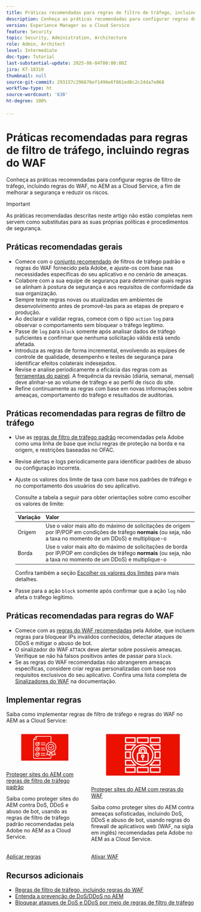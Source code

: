 ```yaml
---
title: Práticas recomendadas para regras de filtro de tráfego, incluindo regras do WAF
description: Conheça as práticas recomendadas para configurar regras de filtro de tráfego, incluindo regras do WAF, no AEM as a Cloud Service, a fim de melhorar a segurança e reduzir os riscos.
version: Experience Manager as a Cloud Service
feature: Security
topic: Security, Administration, Architecture
role: Admin, Architect
level: Intermediate
doc-type: Tutorial
last-substantial-update: 2025-06-04T00:00:00Z
jira: KT-18310
thumbnail: null
source-git-commit: 293157c296676ef1496e6f861ed8c2c24da7e068
workflow-type: ht
source-wordcount: '638'
ht-degree: 100%

---
```


# Práticas recomendadas para regras de filtro de tráfego, incluindo regras do WAF

Conheça as práticas recomendadas para configurar regras de filtro de tráfego, incluindo regras do WAF, no AEM as a Cloud Service, a fim de melhorar a segurança e reduzir os riscos.

>[!IMPORTANT]
>
>As práticas recomendadas descritas neste artigo não estão completas nem servem como substitutas para as suas próprias políticas e procedimentos de segurança.

## Práticas recomendadas gerais

- Comece com o [conjunto recomendado](./overview.md#adobe-recommended-rules) de filtros de tráfego padrão e regras do WAF fornecido pela Adobe, e ajuste-os com base nas necessidades específicas do seu aplicativo e no cenário de ameaças.
- Colabore com a sua equipe de segurança para determinar quais regras se alinham à postura de segurança e aos requisitos de conformidade da sua organização.
- Sempre teste regras novas ou atualizadas em ambientes de desenvolvimento antes de promovê-las para as etapas de preparo e produção.
- Ao declarar e validar regras, comece com o tipo `action` `log` para observar o comportamento sem bloquear o tráfego legítimo.
- Passe de `log` para `block` somente após analisar dados de tráfego suficientes e confirmar que nenhuma solicitação válida está sendo afetada.
- Introduza as regras de forma incremental, envolvendo as equipes de controle de qualidade, desempenho e testes de segurança para identificar efeitos colaterais indesejados.
- Revise e analise periodicamente a eficácia das regras com as [ferramentas do painel](https://github.com/adobe/AEMCS-CDN-Log-Analysis-Tooling). A frequência da revisão (diária, semanal, mensal) deve alinhar-se ao volume de tráfego e ao perfil de risco do site.
- Refine continuamente as regras com base em novas informações sobre ameaças, comportamento do tráfego e resultados de auditorias.

## Práticas recomendadas para regras de filtro de tráfego

- Use as [regras de filtro de tráfego padrão](https://experienceleague.adobe.com/pt-br/docs/experience-manager-cloud-service/content/security/traffic-filter-rules-including-waf#recommended-starter-rules) recomendadas pela Adobe como uma linha de base que inclui regras de proteção na borda e na origem, e restrições baseadas no OFAC.
- Revise alertas e logs periodicamente para identificar padrões de abuso ou configuração incorreta.
- Ajuste os valores dos limite de taxa com base nos padrões de tráfego e no comportamento dos usuários do seu aplicativo.

  Consulte a tabela a seguir para obter orientações sobre como escolher os valores de limite:

  | Variação | Valor |
  | :--------- | :------- |
  | Origem | Use o valor mais alto do máximo de solicitações de origem por IP/POP em condições de tráfego **normais** (ou seja, não a taxa no momento de um DDoS) e multiplique-o |
  | Borda | Use o valor mais alto do máximo de solicitações de borda por IP/POP em condições de tráfego **normais** (ou seja, não a taxa no momento de um DDoS) e multiplique-o |

  Confira também a seção [Escolher os valores dos limites](../blocking-dos-attack-using-traffic-filter-rules.md#choosing-threshold-values) para mais detalhes.

- Passe para a ação `block` somente após confirmar que a ação `log` não afeta o tráfego legítimo.

## Práticas recomendadas para regras do WAF

- Comece com as [regras do WAF recomendadas](https://experienceleague.adobe.com/pt-br/docs/experience-manager-cloud-service/content/security/traffic-filter-rules-including-waf#recommended-nonwaf-starter-rules) pela Adobe, que incluem regras para bloquear IPs inválidos conhecidos, detectar ataques de DDoS e mitigar o abuso de bot.
- O sinalizador do WAF `ATTACK` deve alertar sobre possíveis ameaças. Verifique se não há falsos positivos antes de passar para `block`.
- Se as regras do WAF recomendadas não abrangerem ameaças específicas, considere criar regras personalizadas com base nos requisitos exclusivos do seu aplicativo. Confira uma lista completa de [Sinalizadores do WAF](https://experienceleague.adobe.com/pt-br/docs/experience-manager-cloud-service/content/security/traffic-filter-rules-including-waf#waf-flags-list) na documentação.

## Implementar regras

Saiba como implementar regras de filtro de tráfego e regras do WAF no AEM as a Cloud Service:

<!-- CARDS
{target = _self}

* ./use-cases/using-traffic-filter-rules.md
  {title = Protecting AEM websites using standard traffic filter rules}
  {description = Learn how to protect AEM websites from DoS, DDoS and bot abuse using Adobe-recommended standard traffic filter rules in AEM as a Cloud Service.}
  {image = ./assets/use-cases/using-traffic-filter-rules.png}
  {cta = Apply Rules}

* ./use-cases/using-waf-rules.md
  {title = Protecting AEM websites using WAF traffic filter rules}
  {description = Learn how to protect AEM websites from sophisticated threats including DoS, DDoS, and bot abuse using Adobe-recommended Web Application Firewall (WAF) traffic filter rules in AEM as a Cloud Service.}
  {image = ./assets/use-cases/using-waf-rules.png}
  {cta = Activate WAF}
-->
<!-- START CARDS HTML - DO NOT MODIFY BY HAND -->
<div class="columns">
    <div class="column is-half-tablet is-half-desktop is-one-third-widescreen" aria-label="Protecting AEM websites using standard traffic filter rules">
        <div class="card" style="height: 100%; display: flex; flex-direction: column; height: 100%;">
            <div class="card-image">
                <figure class="image x-is-16by9">
                    <a href="./use-cases/using-traffic-filter-rules.md" title="Proteger sites do AEM com regras de filtro de tráfego padrão" target="_self" rel="referrer">
                        <img class="is-bordered-r-small" src="./assets/use-cases/using-traffic-filter-rules.png" alt="Proteger sites do AEM com regras de filtro de tráfego padrão"
                             style="width: 100%; aspect-ratio: 16 / 9; object-fit: cover; overflow: hidden; display: block; margin: auto;">
                    </a>
                </figure>
            </div>
            <div class="card-content is-padded-small" style="display: flex; flex-direction: column; flex-grow: 1; justify-content: space-between;">
                <div class="top-card-content">
                    <p class="headline is-size-6 has-text-weight-bold">
                        <a href="./use-cases/using-traffic-filter-rules.md" target="_self" rel="referrer" title="Proteger sites do AEM com regras de filtro de tráfego padrão">Proteger sites do AEM com regras de filtro de tráfego padrão</a>
                    </p>
                    <p class="is-size-6">Saiba como proteger sites do AEM contra DoS, DDoS e abuso de bot, usando as regras de filtro de tráfego padrão recomendadas pela Adobe no AEM as a Cloud Service.</p>
                </div>
                <a href="./use-cases/using-traffic-filter-rules.md" target="_self" rel="referrer" class="spectrum-Button spectrum-Button--outline spectrum-Button--primary spectrum-Button--sizeM" style="align-self: flex-start; margin-top: 1rem;">
                    <span class="spectrum-Button-label has-no-wrap has-text-weight-bold">Aplicar regras</span>
                </a>
            </div>
        </div>
    </div>
    <div class="column is-half-tablet is-half-desktop is-one-third-widescreen" aria-label="Protecting AEM websites using WAF rules">
        <div class="card" style="height: 100%; display: flex; flex-direction: column; height: 100%;">
            <div class="card-image">
                <figure class="image x-is-16by9">
                    <a href="./use-cases/using-waf-rules.md" title="Proteger sites do AEM com regras do WAF" target="_self" rel="referrer">
                        <img class="is-bordered-r-small" src="./assets/use-cases/using-waf-rules.png" alt="Proteger sites do AEM com regras do WAF"
                             style="width: 100%; aspect-ratio: 16 / 9; object-fit: cover; overflow: hidden; display: block; margin: auto;">
                    </a>
                </figure>
            </div>
            <div class="card-content is-padded-small" style="display: flex; flex-direction: column; flex-grow: 1; justify-content: space-between;">
                <div class="top-card-content">
                    <p class="headline is-size-6 has-text-weight-bold">
                        <a href="./use-cases/using-waf-rules.md" target="_self" rel="referrer" title="Proteger sites do AEM com regras do WAF">Proteger sites do AEM com regras do WAF</a>
                    </p>
                    <p class="is-size-6">Saiba como proteger sites do AEM contra ameaças sofisticadas, incluindo DoS, DDoS e abuso de bot, usando regras do firewall de aplicativos web (WAF, na sigla em inglês) recomendadas pela Adobe no AEM as a Cloud Service.</p>
                </div>
                <a href="./use-cases/using-waf-rules.md" target="_self" rel="referrer" class="spectrum-Button spectrum-Button--outline spectrum-Button--primary spectrum-Button--sizeM" style="align-self: flex-start; margin-top: 1rem;">
                    <span class="spectrum-Button-label has-no-wrap has-text-weight-bold">Ativar WAF</span>
                </a>
            </div>
        </div>
    </div>
</div>
<!-- END CARDS HTML - DO NOT MODIFY BY HAND -->

## Recursos adicionais

- [Regras de filtro de tráfego, incluindo regras do WAF](https://experienceleague.adobe.com/pt-br/docs/experience-manager-cloud-service/content/security/traffic-filter-rules-including-waf)
- [Entenda a prevenção de DoS/DDoS no AEM](https://experienceleague.adobe.com/pt-br/docs/experience-manager-learn/foundation/security/understanding-dos-and-prevention-approaches)
- [Bloquear ataques de DoS e DDoS por meio de regras de filtro de tráfego](https://experienceleague.adobe.com/pt-br/docs/experience-manager-learn/cloud-service/security/blocking-dos-attack-using-traffic-filter-rules)

